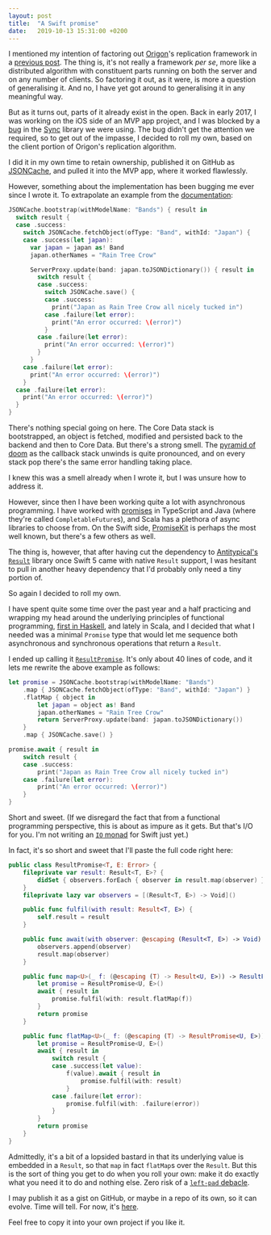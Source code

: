 ```yaml
---
layout: post
title:  "A Swift promise"
date:   2019-10-13 15:31:00 +0200
---
```

I mentioned my intention of factoring out [Origon](https://origon.co)'s replication framework in a [previous post](/i-fixed-a-bug-in-my-app). The thing is, it's not really a framework _per se_, more like a distributed algorithm with constituent parts running on both the server and on any number of clients. So factoring it out, as it were, is more a question of generalising it. And no, I have yet got around to generalising it in any meaningful way.

But as it turns out, parts of it already exist in the open. Back in early 2017, I was working on the iOS side of an MVP app project, and I was blocked by a [bug](https://github.com/3lvis/Sync/issues/373) in the [Sync](https://github.com/3lvis/Sync) library we were using. The bug didn't get the attention we required, so to get out of the impasse, I decided to roll my own, based on the client portion of Origon's replication algorithm.

I did it in my own time to retain ownership, published it on GitHub as [JSONCache](https://github.com/andersblehr/JSONCache), and pulled it into the MVP app, where it worked flawlessly.

However, something about the implementation has been bugging me ever since I wrote it. To extrapolate an example from the [documentation](https://andersblehr.co/JSONCache/):

```swift
JSONCache.bootstrap(withModelName: "Bands") { result in
  switch result {
  case .success:
    switch JSONCache.fetchObject(ofType: "Band", withId: "Japan") {
    case .success(let japan):
      var japan = japan as! Band
      japan.otherNames = "Rain Tree Crow"

      ServerProxy.update(band: japan.toJSONDictionary()) { result in
        switch result {
        case .success:
          switch JSONCache.save() {
          case .success:
            print("Japan as Rain Tree Crow all nicely tucked in")
          case .failure(let error):
            print("An error occurred: \(error)")
          }
        case .failure(let error):
          print("An error occurred: \(error)")
        }
      }
    case .failure(let error):
      print("An error occurred: \(error)")
    }
  case .failure(let error):
    print("An error occurred: \(error)")
  }
}
```

There's nothing special going on here. The Core Data stack is bootstrapped, an object is fetched, modified and persisted back to the backend and then to Core Data. But there's a strong smell. The [pyramid of doom](https://en.wikipedia.org/wiki/Pyramid_of_doom_(programming)) as the callback stack unwinds is quite pronounced, and on every stack pop there's the same error handling taking place.

I knew this was a smell already when I wrote it, but I was unsure how to address it.

However, since then I have been working quite a lot with asynchronous programming. I have worked with [promises](https://en.wikipedia.org/wiki/Futures_and_promises) in TypeScript and Java (where they're called `CompletableFuture`s), and Scala has a plethora of async libraries to choose from. On the Swift side, [PromiseKit](https://github.com/mxcl/PromiseKit) is perhaps the most well known, but there's a few others as well.

The thing is, however, that after having cut the dependency to [Antitypical's `Result`](https://github.com/antitypical/Result) library once Swift 5 came with native `Result` support, I was hesitant to pull in another heavy dependency that I'd probably only need a tiny portion of.

So again I decided to roll my own.

I have spent quite some time over the past year and a half practicing and wrapping my head around the underlying principles of functional programming, [first in Haskell](/monads-in-music), and lately in Scala, and I decided that what I needed was a minimal `Promise` type that would let me sequence both asynchronous and synchronous operations that return a `Result`.

I ended up calling it [`ResultPromise`](https://andersblehr.co/JSONCache/Classes/ResultPromise.html). It's only about 40 lines of code, and it lets me rewrite the above example as follows:

```swift
let promise = JSONCache.bootstrap(withModelName: "Bands")
    .map { JSONCache.fetchObject(ofType: "Band", withId: "Japan") }
    .flatMap { object in
        let japan = object as! Band
        japan.otherNames = "Rain Tree Crow"
        return ServerProxy.update(band: japan.toJSONDictionary())
    }
    .map { JSONCache.save() }

promise.await { result in
    switch result {
    case .success:
        print("Japan as Rain Tree Crow all nicely tucked in")
    case .failure(let error):
        print("An error occurred: \(error)")
    }
}
```

Short and sweet. (If we disregard the fact that from a functional programming perspective, this is about as impure as it gets. But that's I/O for you. I'm not writing an [`IO` monad](https://www.quora.com/What-is-an-IO-Monad) for Swift just yet.)

In fact, it's so short and sweet that I'll paste the full code right here:

```swift
public class ResultPromise<T, E: Error> {
    fileprivate var result: Result<T, E>? {
        didSet { observers.forEach { observer in result.map(observer) } }
    }
    fileprivate lazy var observers = [(Result<T, E>) -> Void]()

    public func fulfil(with result: Result<T, E>) {
        self.result = result
    }

    public func await(with observer: @escaping (Result<T, E>) -> Void) {
        observers.append(observer)
        result.map(observer)
    }

    public func map<U>(_ f: (@escaping (T) -> Result<U, E>)) -> ResultPromise<U, E> {
        let promise = ResultPromise<U, E>()
        await { result in
            promise.fulfil(with: result.flatMap(f))
        }
        return promise
    }

    public func flatMap<U>(_ f: (@escaping (T) -> ResultPromise<U, E>)) -> ResultPromise<U, E> {
        let promise = ResultPromise<U, E>()
        await { result in
            switch result {
            case .success(let value):
                f(value).await { result in
                    promise.fulfil(with: result)
                }
            case .failure(let error):
                promise.fulfil(with: .failure(error))
            }
        }
        return promise
    }
}
```

Admittedly, it's a bit of a lopsided bastard in that its underlying value is embedded in a `Result`, so that `map` in fact `flatMap`s over the `Result`. But this is the sort of thing you get to do when you roll your own: make it do exactly what you need it to do and nothing else. Zero risk of a [`left-pad` debacle](https://www.davidhaney.io/npm-left-pad-have-we-forgotten-how-to-program/).

I may publish it as a gist on GitHub, or maybe in a repo of its own, so it can evolve. Time will tell. For now, it's [here](https://github.com/andersblehr/JSONCache/blob/master/JSONCache/ResultPromise.swift).

Feel free to copy it into your own project if you like it.
